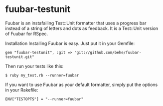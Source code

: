 fuubar-testunit
===============
Fuubar is an instafailing Test::Unit formatter that uses a progress bar instead of a string of letters and dots as feedback. It is a Test::Unit version of Fuubar for RSpec.

Installation
Installing Fuubar is easy. Just put it in your Gemfile:

    gem "fuubar-testunit", :git => "git://github.com/behe/fuubar-testunit.git"

Then run your tests like this:

    $ ruby my_test.rb --runner=fuubar

If you want to use Fuubar as your default formatter, simply put the options in your Rakefile:

    ENV["TESTOPTS"] = "--runner=fuubar"
